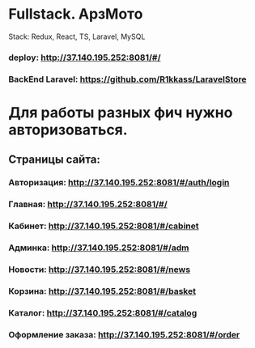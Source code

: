 # Fullstack. АрзМото

Stack: Redux, React, TS, Laravel, MySQL

### deploy: http://37.140.195.252:8081/#/
### BackEnd Laravel: https://github.com/R1kkass/LaravelStore

# Для работы разных фич нужно авторизоваться.

## Страницы сайта:
### Авторизация: http://37.140.195.252:8081/#/auth/login
### Главная: http://37.140.195.252:8081/#/
### Кабинет: http://37.140.195.252:8081/#/cabinet
### Админка: http://37.140.195.252:8081/#/adm
### Новости: http://37.140.195.252:8081/#/news
### Корзина: http://37.140.195.252:8081/#/basket
### Каталог: http://37.140.195.252:8081/#/catalog
### Оформление заказа: http://37.140.195.252:8081/#/order

